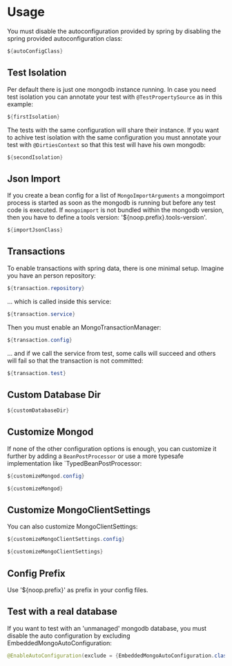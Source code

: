 # Usage

You must disable the autoconfiguration provided by spring by disabling the spring provided
autoconfiguration class:

```java
${autoConfigClass}
```

## Test Isolation

Per default there is just one mongodb instance running. In case you need test isolation you can annotate your test
with `@TestPropertySource` as in this example:

```java
${firstIsolation}
```

The tests with the same configuration will share their instance. If you want to achive test isolation with the same
configuration you must annotate your test with `@DirtiesContext` so that this test will have his own mongodb:

```java
${secondIsolation}
```

## Json Import
                        
If you create a bean config for a list of `MongoImportArguments` a mongoimport process is started as soon as the mongodb is running but before
any test code is executed.
If `mongoimport` is not bundled within the mongodb version, then you have to define a tools version: '${noop.prefix}.tools-version'.

```java
${importJsonClass}
```

## Transactions

To enable transactions with spring data, there is one minimal setup. Imagine you have an person repository:                 

```java
${transaction.repository}
```

... which is called inside this service:

```java
${transaction.service}
```

Then you must enable an MongoTransactionManager:

```java
${transaction.config}
```

... and if we call the service from test, some calls will succeed and others will fail so that
the transaction is not committed:

```java
${transaction.test}
```

## Custom Database Dir

```java
${customDatabaseDir}
```

## Customize Mongod

If none of the other configuration options is enough, you can customize it further by adding a `BeanPostProcessor` or
use a more typesafe implementation like `TypedBeanPostProcessor:

```java
${customizeMongod.config}
```

```java
${customizeMongod}
```

## Customize MongoClientSettings

You can also customize MongoClientSettings:

```java
${customizeMongoClientSettings.config}
```

```java
${customizeMongoClientSettings}
```

## Config Prefix

Use '${noop.prefix}' as prefix in your config files.

## Test with a real database

If you want to test with an 'unmanaged' mongodb database, you must disable the auto configuration by excluding EmbeddedMongoAutoConfiguration:

```java
@EnableAutoConfiguration(exclude = {EmbeddedMongoAutoConfiguration.class})
```
